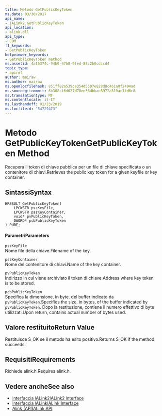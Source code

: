 ```yaml
---
title: Metodo GetPublicKeyToken
ms.date: 03/30/2017
api_name:
- IALink2.GetPublicKeyToken
api_location:
- alink.dll
api_type:
- COM
f1_keywords:
- GetPublicKeyToken
helpviewer_keywords:
- GetPublicKeyToken method
ms.assetid: 4a16374c-94b0-47b0-9fed-88c2b0cdccd4
topic_type:
- apiref
author: mairaw
ms.author: mairaw
ms.openlocfilehash: 851ff82a539ce354d5507e829d8c461a0f2494ad
ms.sourcegitcommit: 6b308cf6d627d78ee36dbbae8972a310ac7fd6c8
ms.translationtype: MT
ms.contentlocale: it-IT
ms.lasthandoff: 01/23/2019
ms.locfileid: "54729473"
---
```

# <a name="getpublickeytoken-method"></a><span data-ttu-id="02425-102">Metodo GetPublicKeyToken</span><span class="sxs-lookup"><span data-stu-id="02425-102">GetPublicKeyToken Method</span></span>
<span data-ttu-id="02425-103">Recupera il token di chiave pubblica per un file di chiave specificata o un contenitore di chiavi.</span><span class="sxs-lookup"><span data-stu-id="02425-103">Retrieves the public key token for a given keyfile or key container.</span></span>  
  
## <a name="syntax"></a><span data-ttu-id="02425-104">Sintassi</span><span class="sxs-lookup"><span data-stu-id="02425-104">Syntax</span></span>  
  
```  
HRESULT GetPublicKeyToken(  
    LPCWSTR pszKeyFile,  
    LPCWSTR pszKeyContainer,  
    void* pvPublicKeyToken,  
    DWORD* pcbPublicKeyToken  
) PURE;  
```  
  
#### <a name="parameters"></a><span data-ttu-id="02425-105">Parametri</span><span class="sxs-lookup"><span data-stu-id="02425-105">Parameters</span></span>  
 `pszKeyFile`  
 <span data-ttu-id="02425-106">Nome file della chiave.</span><span class="sxs-lookup"><span data-stu-id="02425-106">Filename of the key.</span></span>  
  
 `pszKeyContainer`  
 <span data-ttu-id="02425-107">Nome del contenitore di chiavi.</span><span class="sxs-lookup"><span data-stu-id="02425-107">Name of the key container.</span></span>  
  
 `pvPublicKeyToken`  
 <span data-ttu-id="02425-108">Indirizzo in cui viene archiviato il token di chiave.</span><span class="sxs-lookup"><span data-stu-id="02425-108">Address where key token is to be stored.</span></span>  
  
 `pcbPublicKeyToken`  
 <span data-ttu-id="02425-109">Specifica la dimensione, in byte, del buffer indicato da `pvPublicKeyToken`.</span><span class="sxs-lookup"><span data-stu-id="02425-109">Specifies the size, in bytes, of the buffer indicated by `pvPublicKeyToken`.</span></span> <span data-ttu-id="02425-110">Dopo la restituzione, contiene il numero effettivo di byte utilizzati.</span><span class="sxs-lookup"><span data-stu-id="02425-110">Upon return, contains actual number of bytes used.</span></span>  
  
## <a name="return-value"></a><span data-ttu-id="02425-111">Valore restituito</span><span class="sxs-lookup"><span data-stu-id="02425-111">Return Value</span></span>  
 <span data-ttu-id="02425-112">Restituisce S_OK se il metodo ha esito positivo.</span><span class="sxs-lookup"><span data-stu-id="02425-112">Returns S_OK if the method succeeds.</span></span>  
  
## <a name="requirements"></a><span data-ttu-id="02425-113">Requisiti</span><span class="sxs-lookup"><span data-stu-id="02425-113">Requirements</span></span>  
 <span data-ttu-id="02425-114">Richiede alink.h.</span><span class="sxs-lookup"><span data-stu-id="02425-114">Requires alink.h.</span></span>  
  
## <a name="see-also"></a><span data-ttu-id="02425-115">Vedere anche</span><span class="sxs-lookup"><span data-stu-id="02425-115">See also</span></span>
- [<span data-ttu-id="02425-116">Interfaccia IALink2</span><span class="sxs-lookup"><span data-stu-id="02425-116">IALink2 Interface</span></span>](../../../../docs/framework/unmanaged-api/alink/ialink2-interface.md)
- [<span data-ttu-id="02425-117">Interfaccia IALink</span><span class="sxs-lookup"><span data-stu-id="02425-117">IALink Interface</span></span>](../../../../docs/framework/unmanaged-api/alink/ialink-interface.md)
- [<span data-ttu-id="02425-118">Alink (API)</span><span class="sxs-lookup"><span data-stu-id="02425-118">ALink API</span></span>](../../../../docs/framework/unmanaged-api/alink/index.md)
